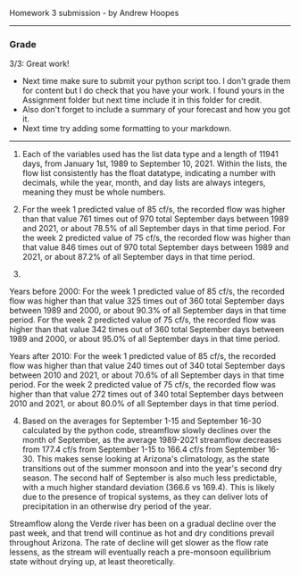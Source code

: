 Homework 3 submission - by Andrew Hoopes

___
### Grade
3/3: Great work!
- Next time make sure to submit your python script too. I don't grade them for content but I do check that you have your work. I found yours in the Assignment folder but next time include it in this folder for credit.
- Also don't forget to include a summary of your forecast and how you got it. 
- Next time try adding some formatting to your markdown.
_____


1. Each of the variables used has the list data type and a length of 11941 days, from January 1st, 1989 to September 10, 2021.  Within the lists, the flow list consistently has the float datatype, indicating a number with decimals, while the year, month, and day lists are always integers, meaning they must be whole numbers.

2.  For the week 1 predicted value of 85 cf/s, the recorded flow was higher than that value 761 times out of 970 total September days between 1989 and 2021, or about 78.5% of all September days in that time period.  For the week 2 predicted value of 75 cf/s, the recorded flow was higher than that value 846 times out of 970 total September days between 1989 and 2021, or about 87.2% of all September days in that time period.

3.  
Years before 2000: For the week 1 predicted value of 85 cf/s, the recorded flow was higher than that value 325 times out of 360 total September days between 1989 and 2000, or about 90.3% of all September days in that time period.  For the week 2 predicted value of 75 cf/s, the recorded flow was higher than that value 342 times out of 360 total September days between 1989 and 2000, or about 95.0% of all September days in that time period.

Years after 2010: For the week 1 predicted value of 85 cf/s, the recorded flow was higher than that value 240 times out of 340 total September days between 2010 and 2021, or about 70.6% of all September days in that time period.  For the week 2 predicted value of 75 cf/s, the recorded flow was higher than that value 272 times out of 340 total September days between 2010 and 2021, or about 80.0% of all September days in that time period.

4. Based on the averages for September 1-15 and September 16-30 calculated by the python code, streamflow slowly declines over the month of September, as the average 1989-2021 streamflow decreases from 177.4 cf/s from September 1-15 to 166.4 cf/s from September 16-30.  This makes sense looking at Arizona's climatology, as the state transitions out of the summer monsoon and into the year's second dry season.  The second half of September is also much less predictable, with a much higher standard deviation (366.6 vs 169.4).  This is likely due to the presence of tropical systems, as they can deliver lots of precipitation in an otherwise dry period of the year.

Streamflow along the Verde river has been on a gradual decline over the past week, and that trend will continue as hot and dry conditions prevail throughout Arizona.  The rate of decline will get slower as the flow rate lessens, as the stream will eventually reach a pre-monsoon equilibrium state without drying up, at least theoretically.
